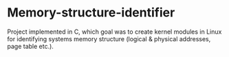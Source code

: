 # Memory-structure-identifier

Project implemented in C, which goal was to create kernel modules in Linux for identifying systems memory structure (logical & physical addresses, page table etc.). 

